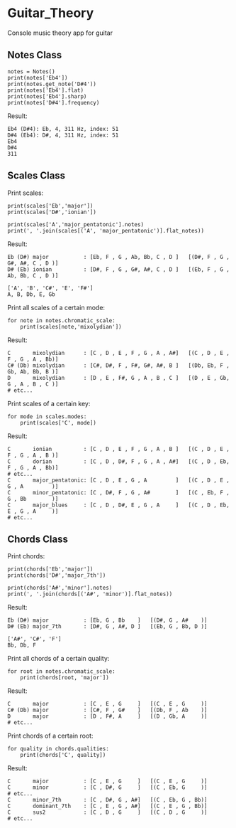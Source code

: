 # Guitar_Theory
Console music theory app for guitar

## Notes Class
```
notes = Notes()
print(notes['Eb4'])
print(notes.get_note('D#4'))
print(notes['Eb4'].flat)
print(notes['Eb4'].sharp)
print(notes['D#4'].frequency)
```
Result:
```
Eb4 (D#4): Eb, 4, 311 Hz, index: 51
D#4 (Eb4): D#, 4, 311 Hz, index: 51
Eb4
D#4
311
```
## Scales Class
Print scales:
```
print(scales['Eb','major'])
print(scales['D#','ionian'])

print(scales['A','major_pentatonic'].notes)
print(', '.join(scales[('A', 'major_pentatonic')].flat_notes))
```
Result:
```
Eb (D#) major           : [Eb, F , G , Ab, Bb, C , D ]   [(D#, F , G , G#, A#, C , D )]
D# (Eb) ionian          : [D#, F , G , G#, A#, C , D ]   [(Eb, F , G , Ab, Bb, C , D )]

['A', 'B', 'C#', 'E', 'F#']
A, B, Db, E, Gb
```
Print all scales of a certain mode:
```
for note in notes.chromatic_scale:
    print(scales[note,'mixolydian'])
```
Result:
```
C       mixolydian      : [C , D , E , F , G , A , A#]   [(C , D , E , F , G , A , Bb)]
C# (Db) mixolydian      : [C#, D#, F , F#, G#, A#, B ]   [(Db, Eb, F , Gb, Ab, Bb, B )]
D       mixolydian      : [D , E , F#, G , A , B , C ]   [(D , E , Gb, G , A , B , C )]
# etc...
```
Print scales of a certain key:
```
for mode in scales.modes:
    print(scales['C', mode])
```
Result:
```
C       ionian          : [C , D , E , F , G , A , B ]   [(C , D , E , F , G , A , B )]
C       dorian          : [C , D , D#, F , G , A , A#]   [(C , D , Eb, F , G , A , Bb)]
# etc...
C       major_pentatonic: [C , D , E , G , A         ]   [(C , D , E , G , A         )]
C       minor_pentatonic: [C , D#, F , G , A#        ]   [(C , Eb, F , G , Bb        )]
C       major_blues     : [C , D , D#, E , G , A     ]   [(C , D , Eb, E , G , A     )]
# etc...
```
## Chords Class
Print chords:
```
print(chords['Eb','major'])
print(chords['D#','major_7th'])

print(chords['A#','minor'].notes)
print(', '.join(chords[('A#', 'minor')].flat_notes))
```
Result:
```
Eb (D#) major           : [Eb, G , Bb    ]   [(D#, G , A#    )]
D# (Eb) major_7th       : [D#, G , A#, D ]   [(Eb, G , Bb, D )]

['A#', 'C#', 'F']
Bb, Db, F
```
Print all chords of a certain quality:
```
for root in notes.chromatic_scale:
    print(chords[root, 'major'])
```
Result:
```
C       major           : [C , E , G     ]   [(C , E , G     )]
C# (Db) major           : [C#, F , G#    ]   [(Db, F , Ab    )]
D       major           : [D , F#, A     ]   [(D , Gb, A     )]
# etc...
```
Print chords of a certain root:
```
for quality in chords.qualities:
    print(chords['C', quality])
```
Result:
```
C       major           : [C , E , G     ]   [(C , E , G     )]
C       minor           : [C , D#, G     ]   [(C , Eb, G     )]
# etc...
C       minor_7th       : [C , D#, G , A#]   [(C , Eb, G , Bb)]
C       dominant_7th    : [C , E , G , A#]   [(C , E , G , Bb)]
C       sus2            : [C , D , G     ]   [(C , D , G     )]
# etc...
```



